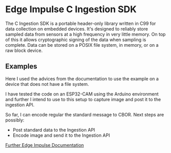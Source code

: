 # Edge Impulse C Ingestion SDK

The C Ingestion SDK is a portable header-only library written in C99 for data collection on embedded devices. It's designed to reliably store sampled data from sensors at a high frequency in very little memory. On top of this it allows cryptographic signing of the data when sampling is complete. Data can be stored on a POSIX file system, in memory, or on a raw block device.

## Examples

Here I used the advices from the documentation to use the example on a device that does not have a file system. 

I have tested the code on an ESP32-CAM using the Arduino environment and further I intend to use to this setup to capture image and post it to the ingestion API.

So far, I can encode regular the standard message to CBOR. Next steps are possibly:

* Post standard data to the Ingestion API
* Encode image and send it to the Ingestion API

[Further Edge Impulse Documentation](https://docs.edgeimpulse.com/reference#c-sdk-usage-guide)